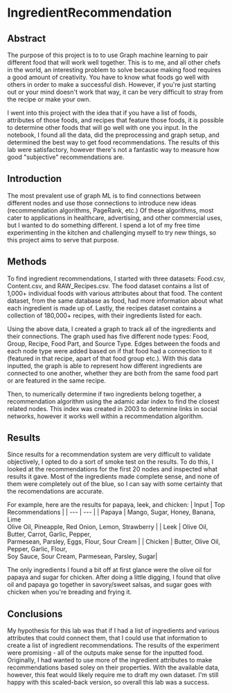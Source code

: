 # IngredientRecommendation

## Abstract

The purpose of this project is to to use Graph machine learning to pair different food that will work well together. This is to me, and all other chefs in the world, an interesting problem to solve because making food requires a good amount of creativity. You have to know what foods go well with others in order to make a successful dish. However, if you're just starting out or your mind doesn't work that way, it can be very difficult to stray from the recipe or make your own. 

I went into this project with the idea that if you have a list of foods, attributes of those foods, and recipes that feature those foods, it is possible to determine other foods that will go well with one you input. In the notebook, I found all the data, did the preprocessing and graph setup, and determined the best way to get food recommendations. The results of this lab were satisfactory, however there's not a fantastic way to measure how good "subjective" recommendations are.

## Introduction

The most prevalent use of graph ML is to find connections between different nodes and use those connections to introduce new ideas (recommendation algorithms, PageRank, etc.) Of these algorithms, most cater to applications in healthcare, advertising, and other commercial uses, but I wanted to do something different. I spend a lot of my free time experimenting in the kitchen and challenging myself to try new things, so this project aims to serve that purpose.

## Methods

To find ingredient recommendations, I started with three datasets: Food.csv, Content.csv, and RAW_Recipes.csv. The food dataset contains a list of 1,000+ individual foods with various attributes about that food. The content dataset, from the same database as food, had more information about what each ingredient is made up of. Lastly, the recipes dataset contains a collection of 180,000+ recipes, with their ingredients listed for each. 

Using the above data, I created a graph to track all of the ingredients and their connections. The graph used has five different node types: Food, Group, Recipe, Food Part, and Source Type. Edges between the foods and each node type were added based on if that food had a connection to it (featured in that recipe, apart of that food group etc.). With this data inputted, the graph is able to represent how different ingredients are connected to one another, whether they are both from the same food part or are featured in the same recipe. 

Then, to numerically determine if two ingredients belong together, a recommendation algorithm using the adamic adar index to find the closest related nodes. This index was created in 2003 to determine links in social networks, however it works well within a recommendation algorithm.

## Results

Since results for a recommendation system are very difficult to validate objectively, I opted to do a sort of smoke test on the results. To do this, I looked at the recommendations for the first 20 nodes and inspected what results it gave. Most of the ingredients made complete sense, and none of them were completely out of the blue, so I can say with some certainty that the recomendations are accurate.

For example, here are the results for papaya, leek, and chicken:
| Input | Top Recommendations |
| --- | --- | 
| Papaya | Mango, Sugar, Honey, Banana, Lime <br> Olive Oil, Pineapple, Red Onion, Lemon, Strawberry | 
| Leek | Olive Oil, Butter, Carrot, Garlic, Pepper, <br> Parmesean, Parsley, Eggs, Flour, Sour Cream |
| Chicken | Butter, Olive Oil, Pepper, Garlic, Flour, <br> Soy Sauce, Sour Cream, Parmesean, Parsley, Sugar|

The only ingredients I found a bit off at first glance were the olive oil for papaya and sugar for chicken. After doing a little digging, I found that olive oil and papaya go together in savory/sweet salsas, and sugar goes with chicken when you're breading and frying it. 


## Conclusions

My hypothesis for this lab was that if I had a list of ingredients and various attributes that could connect them, that I could use that information to create a list of ingredient recommendations. The results of the experiment were promising - all of the outputs make sense for the inputted food. Originally, I had wanted to use more of the ingredient attributes to make recommendations based soley on their properties. With the available data, however, this feat would likely require me to draft my own dataset. I'm still happy with this scaled-back version, so overall this lab was a success.
